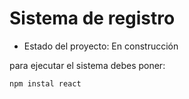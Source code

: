 <h1>Sistema de registro</h1>

- Estado del proyecto: En construcción

para ejecutar el sistema debes poner:

````npm instal react````
